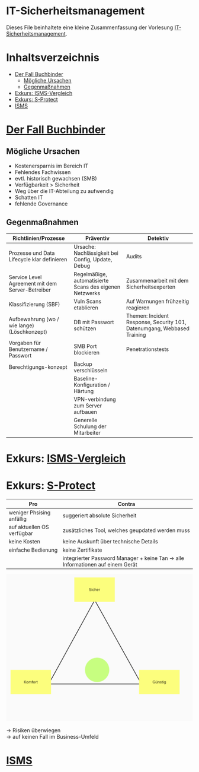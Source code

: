 # IT-Sicherheitsmanagement <!-- omit in toc -->
Dieses File beinhaltete eine kleine Zusammenfassung der Vorlesung [IT-Sicherheitsmanagement](https://app.mural.co/t/muralworkspace0660/m/muralworkspace0660/1649403349728/628afc077b71280e3990441f323e0eb96e9fb9a7?sender=u97fae70e91dca3860c9e8161).
# Inhaltsverzeichnis <!-- omit in toc -->
- [Der Fall Buchbinder](#der-fall-buchbinder)
  - [Mögliche Ursachen](#mögliche-ursachen)
  - [Gegenmaßnahmen](#gegenmaßnahmen)
- [Exkurs: ISMS-Vergleich](#exkurs-isms-vergleich)
- [Exkurs: S-Protect](#exkurs-s-protect)
- [ISMS](#isms)

# [Der Fall Buchbinder](https://app.mural.co/t/muralworkspace0660/m/muralworkspace0660/1649403544278/ca053bed349485fd3eb457c9abc74d249721bb3c?sender=u97fae70e91dca3860c9e8161)

## Mögliche Ursachen
- Kostenersparnis im Bereich IT
- Fehlendes Fachwissen
- evtl. historisch gewachsen (SMB)
- Verfügbarkeit > Sicherheit
- Weg über die IT-Abteilung zu aufwendig
- Schatten IT
- fehlende Governance

## Gegenmaßnahmen
|Richtlinien/Prozesse|Präventiv|Detektiv|
|---|---|---|
|Prozesse und Data Lifecycle klar definieren|Ursache: Nachlässigkeit bei Config, Update, Debug|Audits|
|Service Level Agreement mit dem Server-Betreiber|Regelmäßige, automatisierte Scans des eigenen Netzwerks|Zusammenarbeit mit dem Sicherheitsexperten|
|Klassifizierung (SBF)|Vuln Scans etablieren|Auf Warnungen frühzeitig reagieren|
|Aufbewahrung (wo / wie lange) (Löschkonzept)|DB mit  Passwort schützen|Themen: Incident Response, Security 101, Datenumgang, Webbased Training|
|Vorgaben für Benutzername / Passwort|SMB Port blockieren|Penetrationstests|
|Berechtigungs-konzept|Backup verschlüsseln|
| |Baseline-Konfiguration / Härtung|
| |VPN-verbindung zum Server aufbauen|
| |Generelle Schulung der Mitarbeiter|

# Exkurs: [ISMS-Vergleich](https://app.mural.co/t/muralworkspace0660/m/muralworkspace0660/1650627698169/6c1698b2f4ecc70b2a05bb37584d6326040b7ca0?sender=ub64e6270e8be28f188f38372)


# Exkurs: [S-Protect](https://app.mural.co/t/muralworkspace0660/m/muralworkspace0660/1651821857612/2f18d6ec811388f090a85ebc6bc3fd93d7f257c6?sender=u97fae70e91dca3860c9e8161)
|Pro|Contra|
|---|---|
|weniger Phsising anfällig|suggeriert absolute Sicherheit
|auf aktuellen OS verfügbar|zusätzliches Tool, welches geupdated werden muss
|keine Kosten|keine Auskunft über technische Details
| einfache Bedienung|keine Zertifikate|
| |integrierter Password Manager + keine Tan -> alle Informationen auf einem Gerät

![](./img/Dreieck.png)

-> Risiken überwiegen<br> 
-> auf keinen Fall im Business-Umfeld

# [ISMS](https://app.mural.co/t/muralworkspace0660/m/muralworkspace0660/1651832952585/bb799f32fbde1461e87e042e33d55374d1e06ebe?sender=u97fae70e91dca3860c9e8161)

